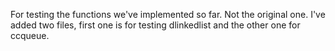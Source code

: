 For testing the functions we've implemented so far. Not the original one.
I've added two files, first one is for testing dlinkedlist and the other one for ccqueue.
